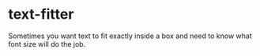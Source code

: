 # text-fitter
Sometimes you want text to fit exactly inside a box and need to know what font size will do the job.
